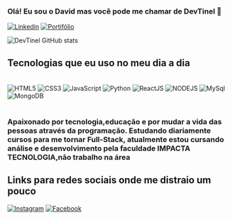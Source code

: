 ### Olá! Eu sou o David mas você pode me chamar de DevTinel 🤞

[![Linkedin](https://img.shields.io/badge/LinkedIn-0077B5?style=for-the-badge&logo=linkedin&logoColor=white)](https://www.linkedin.com/in/david-augusto-52074b22b/)
[![Portifólio](https://img.shields.io/badge/Portifólio-0A0A0A?style=for-the-badge&logo=devdotto&logoColor=white)](https://devtinel.github.io/)

![DevTinel GitHub stats](https://github-readme-stats.vercel.app/api?username=DevTinel&show_icons=true&theme=dracula)

## Tecnologias que eu uso no meu dia a dia
<div style="display : 'inline_block'"><br/>
    <img align='center' alt="HTML5" src="https://img.shields.io/badge/HTML5-E34F26?style=for-the-badge&logo=html5&logoColor=white"/>
    <img align='center' alt="CSS3" src="https://img.shields.io/badge/CSS3-1572B6?style=for-the-badge&logo=css3&logoColor=white"/>
    <img align='center' alt="JavaScript" src="https://img.shields.io/badge/JavaScript-F7DF1E?style=for-the-badge&logo=javascript&logoColor=black"/>
    <img align='center' alt="Python" src="https://img.shields.io/badge/Python-14354C?style=for-the-badge&logo=python&logoColor=white"/> 
    <img align='center' alt="ReactJS" src="https://img.shields.io/badge/React-20232A?style=for-the-badge&logo=react&logoColor=61DAFB"/>
    <img align='center' alt="NODEJS" src="https://img.shields.io/badge/Node.js-43853D?style=for-the-badge&logo=node.js&logoColor=white"/>
    <img align='center' alt="MySql" src="https://img.shields.io/badge/MySQL-00000F?style=for-the-badge&logo=mysql&logoColor=white"/>
    <img align='center' alt="MongoDB" src="https://img.shields.io/badge/MongoDB-4EA94B?style=for-the-badge&logo=mongodb&logoColor=white"/>

</div><br/>

### Apaixonado por tecnologia,educação e por mudar a vida das pessoas através da programação. Estudando diariamente cursos para me tornar Full-Stack, atualmente estou cursando análise e desenvolvimento pela faculdade IMPACTA TECNOLOGIA,não trabalho na área 

## Links para redes sociais onde me distraio um pouco
  [![Instagram](https://img.shields.io/badge/Instagram-E4405F?style=for-the-badge&logo=instagram&logoColor=white)](https://www.instagram.com/david_tinel/)  [![Facebook](https://img.shields.io/badge/Facebook-1877F2?style=for-the-badge&logo=facebook&logoColor=white)](https://www.facebook.com/david.augusto.777/)
 
